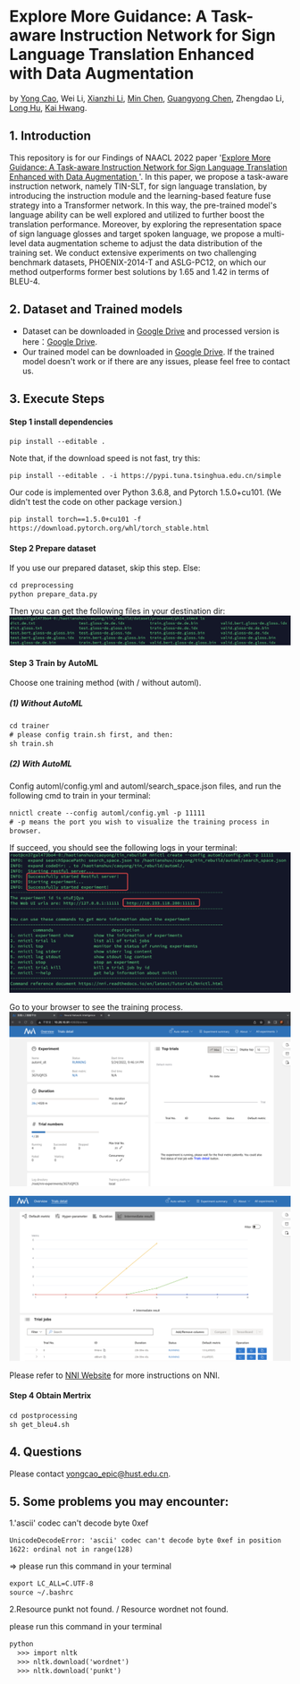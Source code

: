 # Explore More Guidance: A Task-aware Instruction Network for Sign Language Translation Enhanced with Data Augmentation

by [Yong Cao](https://yongcaoplus.github.io/), Wei Li, [Xianzhi Li](https://nini-lxz.github.io/), [Min Chen](https://people.ece.ubc.ca/~minchen/), [Guangyong Chen](https://guangyongchen.github.io/), Zhengdao Li, [Long Hu](https://people.ece.ubc.ca/~minchen/longhu/), [Kai Hwang](https://myweb.cuhk.edu.cn/hwangkai).

## 1. Introduction

 This repository is for our Findings of NAACL 2022 paper '[Explore More Guidance: A Task-aware Instruction Network for Sign Language Translation Enhanced with Data Augmentation
](https://arxiv.org/abs/2204.05953)'. In this paper, we propose a task-aware instruction network, namely TIN-SLT, for sign language translation, by introducing the instruction module and the learning-based feature fuse strategy into a Transformer network. 
 In this way, the pre-trained model's language ability can be well explored and utilized to further boost the translation performance. 
 Moreover, by exploring the representation space of sign language glosses and target spoken language, we propose a multi-level data augmentation scheme to adjust the data distribution of the training set. 
 We conduct extensive experiments on two challenging benchmark datasets, PHOENIX-2014-T and ASLG-PC12, on which our method outperforms former best solutions by 1.65 and 1.42 in terms of BLEU-4.


## 2. Dataset and Trained models
* Dataset can be downloaded in [Google Drive](https://drive.google.com/file/d/1wghNY3Z5XOQmkyVHh8o8zGAuGvaDRIYJ/view?usp=sharing) and processed version is here：[Google Drive](https://drive.google.com/file/d/1lwtO8qnEuGaUaiBw6d0d3ZLufXDacxYC/view?usp=sharing).       
* Our trained model can be downloaded in [Google Drive](https://drive.google.com/drive/folders/1s26goE0Rh4T9L_d-6XDfHKYP_FPGPveR?usp=sharing). 
If the trained model doesn't work or if there are any issues, please feel free to contact us.

## 3. Execute Steps

#### Step 1 install dependencies

```shell script
pip install --editable .      
```

Note that, if the download speed is not fast, try this:

```shell script
pip install --editable . -i https://pypi.tuna.tsinghua.edu.cn/simple   
```

Our code is implemented over Python 3.6.8, and Pytorch 1.5.0+cu101. (We didn't test the code on other package version.)      
```shell script
pip install torch==1.5.0+cu101 -f https://download.pytorch.org/whl/torch_stable.html
```

#### Step 2 Prepare dataset
If you use our prepared dataset, skip this step. 
Else:
```shell script
cd preprocessing      
python prepare_data.py
```
Then you can get the following files in your destination dir:
![](asset/prepare_data.png)


#### Step 3 Train by AutoML
Choose one training method (with / without automl).
##### (1) Without AutoML

```shell script
cd trainer
# please config train.sh first, and then:
sh train.sh
```

##### (2) With AutoML
Config automl/config.yml and automl/search_space.json files, and run the following cmd to train in your terminal:
```shell script
nnictl create --config automl/config.yml -p 11111
# -p means the port you wish to visualize the training process in browser.
```
If succeed, you should see the following logs in your terminal:
![](asset/train_start.png)

Go to your browser to see the training process.
![](asset/nni_plat.png)

![](asset/train_process.png)

Please refer to [NNI Website](https://nni.readthedocs.io/) for more instructions on NNI.


#### Step 4 Obtain Mertrix

```shell script
cd postprocessing       
sh get_bleu4.sh
```

## 4. Questions
Please contact [yongcao_epic@hust.edu.cn]().



## 5. Some problems you may encounter:

1.'ascii' codec can't decode byte 0xef
```shell script
UnicodeDecodeError: 'ascii' codec can't decode byte 0xef in position 1622: ordinal not in range(128)
```
=> please run this command in your terminal

```shell script
export LC_ALL=C.UTF-8
source ~/.bashrc
```

2.Resource punkt not found. / Resource wordnet not found.

please run this command in your terminal
```shell script
python
  >>> import nltk
  >>> nltk.download('wordnet')
  >>> nltk.download('punkt')
```
